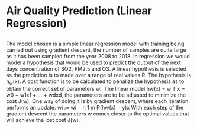# Air Quality Prediction (Linear Regression)
## 
The model chosen is a simple linear regression model with training being carried out using gradient descent,
the number of samples are quite large as it has been sampled from the year 2008 to 2018.
In regression we would model a hypothesis that would be used to predict the output of the next days
concentration of SO2, PM2.5 and O3. A linear hypothesis is selected as the prediction is to made over a
range of real values R. The hypothesis is h<sub>w</sub>(x). A cost function is to be calculated to penalize the hypothesis
as to obtain the correct set of parameters w.
<math>J(w) = 1 2m P(hw(x) − y) 2</math>
The linear model hw(x) = w
T x = w0 + w1x1 + ... + wdxd, the parameters are to be adjusted to minimize the
cost J(w). One way of doing it is by gradient descent, where each iteration performs an update:
wi
:= wi − η
1
m
P(hw(x) − y)x
With each step of the gradient descent the parameters w comes closer to the optimal values that will achieve
the lost cost J(w).
